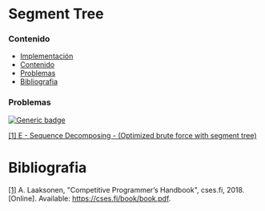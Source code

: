 # Segment Tree

### Contenido

* [Implementación](#)
* [Contenido](#contenido)
* [Problemas](#problemas)
* [Bibliografia](#bibliografia)

### Problemas

[![Generic badge](https://img.shields.io/badge/AtCoder-Medium-yellow.svg)](https://atcoder.jp/contests/)

[[1] E - Sequence Decomposing - (Optimized brute force with segment tree)](https://atcoder.jp/contests/abc134/tasks/abc134_e)

# Bibliografia

[[1]](https://cses.fi/book/book.pdf) A. Laaksonen, "Competitive Programmer’s Handbook", cses.fi, 2018. [Online]. Available: https://cses.fi/book/book.pdf.
